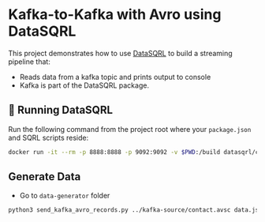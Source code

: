 # Kafka-to-Kafka with Avro using DataSQRL

This project demonstrates how to use [DataSQRL](https://datasqrl.com) to build a streaming pipeline that:

- Reads data from a kafka topic and prints output to console
- Kafka is part of the DataSQRL package.

## 🐳 Running DataSQRL

Run the following command from the project root where your `package.json` and SQRL scripts reside:

```bash
docker run -it --rm -p 8888:8888 -p 9092:9092 -v $PWD:/build datasqrl/cmd:0.7.0 run -c package.json
```

## Generate Data

* Go to `data-generator` folder 
```bash
python3 send_kafka_avro_records.py ../kafka-source/contact.avsc data.jsonl contact localhost:9092
```
